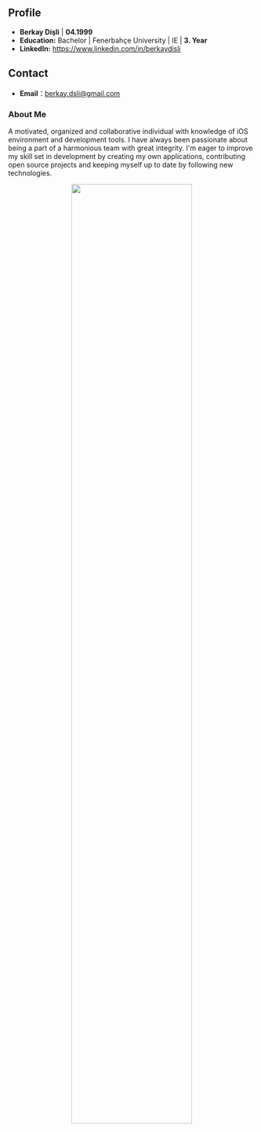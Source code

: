 ## Profile
 - **Berkay Dişli** | **04.1999**
 - **Education:** Bachelor | Fenerbahçe University | IE | **3. Year**
 - **LinkedIn:** https://www.linkedin.com/in/berkaydisli
 
 
 ## Contact
- **Email**：berkay.dsli@gmail.com

### About Me
A motivated, organized and collaborative individual with knowledge of iOS environment and development tools. I have always been passionate about being a part of a harmonious team with great integrity. 
I'm eager to improve my skill set in development by creating my own applications, contributing open source projects and keeping myself up to date by following new technologies. 

<p align="middle">
  <img src="Berkay Dişli.png" width=70% height=70%>
</p>

